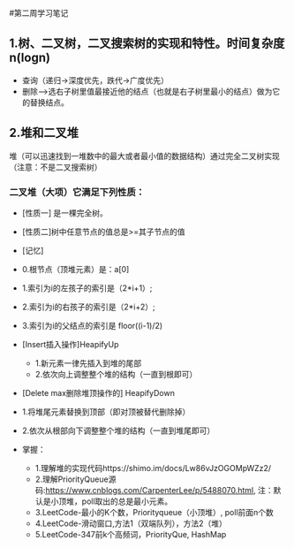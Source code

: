#第二周学习笔记
## 1.树、二叉树，二叉搜索树的实现和特性。时间复杂度n(logn)
* 查询（递归->深度优先，跌代->广度优先）
* 删除-->选右子树里值最接近他的结点（也就是右子树里最小的结点）做为它的替换结点。

## 2.堆和二叉堆
堆（可以迅速找到一堆数中的最大或者最小值的数据结构）通过完全二叉树实现（注意：不是二叉搜索树）
### 二叉堆（大项）它满足下列性质：

* [性质一] 是一棵完全树。
* [性质二]树中任意节点的值总是>=其子节点的值
* [记忆]
* 0.根节点（顶堆元素）是：a[0]
* 1.索引为i的左孩子的索引是（2*i+1）;
* 2.索引为i的右孩子的索引是（2*i+2）;
* 3.索引为i的父结点的索引是 floor((i-1)/2)

* [Insert插入操作]HeapifyUp
    * 1.新元素一律先插入到堆的尾部
    * 2.依次向上调整整个堆的结构（一直到根即可）

* [Delete max删除堆顶操作的] HeapifyDown
* 1.将堆尾元素替换到顶部（即对顶被替代删除掉）
* 2.依次从根部向下调整整个堆的结构（一直到堆尾即可）

* 掌握：
    * 1.理解堆的实现代码https://shimo.im/docs/Lw86vJzOGOMpWZz2/
    * 2.理解PriorityQueue源码:https://www.cnblogs.com/CarpenterLee/p/5488070.html, 注：默认是小顶堆，poll取出的总是最小元素。
    * 3.LeetCode-最小的K个数，Priorityqueue（小顶堆）, poll前面n个数
    * 4.LeetCode-滑动窗口,方法1（双端队列），方法2（堆）
    * 5.LeetCode-347前k个高频词，PriorityQue, HashMap